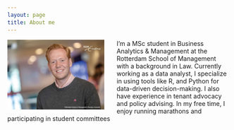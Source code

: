 ```yaml
---
layout: page
title: About me
---
```


<div style="clear: both;">

  <div style="float: left; margin-right: 2em;">
    <img src="/assets/img/Foto_IWILL2.jpg" width="220">
  </div>

  <p>I’m a MSc student in Business Analytics & Management at the Rotterdam School of Management with a background in Law. Currently working as a data analyst, I specialize in using tools like R, and Python for data-driven decision-making. I also have experience in tenant advocacy and policy advising. In my free time, I enjoy running marathons and participating in student committees</p>


</div>
